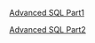 
[Advanced SQL Part1](https://egghead.io/courses/advanced-sql-for-professional-developers)
>
[Advanced SQL Part2](https://egghead.io/courses/advanced-sql-for-professional-developers?utm_content=advanced-sql-for-professional-developers&amp;utm_medium=email&amp;utm_source=drip&amp;utm_term=postgres)
